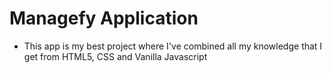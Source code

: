 # Managefy Application

- This app is my best project where I've combined all my knowledge that I get from HTML5, CSS and Vanilla Javascript
